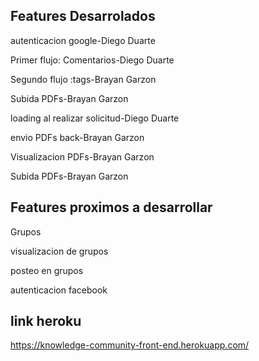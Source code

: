 ## Features Desarrolados 

autenticacion google-Diego Duarte

Primer flujo: Comentarios-Diego Duarte

Segundo flujo :tags-Brayan Garzon

Subida PDFs-Brayan Garzon

loading al realizar solicitud-Diego Duarte

envio PDFs back-Brayan Garzon

Visualizacion PDFs-Brayan Garzon

Subida PDFs-Brayan Garzon

## Features proximos a desarrollar

Grupos

visualizacion de grupos

posteo en grupos 

autenticacion facebook

## link heroku

https://knowledge-community-front-end.herokuapp.com/